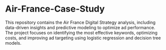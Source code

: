 # Air-France-Case-Study
This repository contains the Air France Digital Strategy analysis, including data-driven insights and predictive modeling to optimize ad performance. The project focuses on identifying the most effective keywords, optimizing costs, and improving ad targeting using logistic regression and decision tree models.
